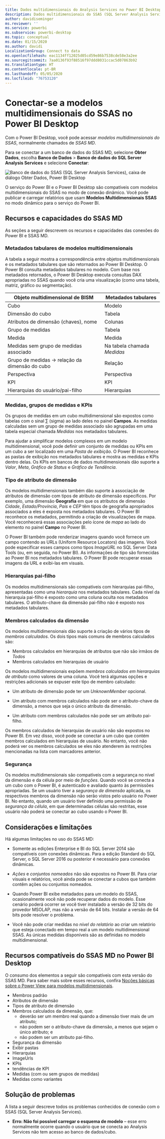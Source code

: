 ```yaml
---
title: Dados multidimensionais do Analysis Services no Power BI Desktop
description: Dados multidimensionais do SSAS (SQL Server Analysis Services) no Power BI Desktop
author: davidiseminger
ms.reviewer: ''
ms.service: powerbi
ms.subservice: powerbi-desktop
ms.topic: conceptual
ms.date: 01/15/2020
ms.author: davidi
LocalizationGroup: Connect to data
ms.openlocfilehash: eac1134ff12025d05cd59e86b7538cde58e3a2ee
ms.sourcegitcommit: 7aa0136f93f88516f97ddd8031ccac5d07863b92
ms.translationtype: HT
ms.contentlocale: pt-BR
ms.lasthandoff: 05/05/2020
ms.locfileid: "76753120"
---
```

# <a name="connect-to-ssas-multidimensional-models-in-power-bi-desktop"></a>Conectar-se a modelos multidimensionais do SSAS no Power BI Desktop

Com o Power BI Desktop, você pode acessar *modelos multidimensionais do SSAS*, normalmente chamados de *SSAS MD*.

Para se conectar a um banco de dados do SSAS MD, selecione **Obter Dados**, escolha **Banco de Dados** > **Banco de dados do SQL Server Analysis Services** e selecione **Conectar**:

![Banco de dados do SSAS (SQL Server Analysis Services), caixa de diálogo Obter Dados, Power BI Desktop](media/desktop-ssas-multidimensional/ssas-multidimensional-2.png)

O serviço do Power BI e o Power BI Desktop são compatíveis com modelos multidimensionais do SSAS no modo de conexão dinâmico. Você pode publicar e carregar relatórios que usam **Modelos Multidimensionais SSAS** no modo dinâmico para o serviço do Power BI.

## <a name="capabilities-and-features-of-ssas-md"></a>Recursos e capacidades do SSAS MD

As seções a seguir descrevem os recursos e capacidades das conexões do Power BI e SSAS MD.

### <a name="tabular-metadata-of-multidimensional-models"></a>Metadados tabulares de modelos multidimensionais

A tabela a seguir mostra a correspondência entre objetos multidimensionais e os metadados tabulares que são retornados ao Power BI Desktop. O Power BI consulta metadados tabulares no modelo. Com base nos metadados retornados, o Power BI Desktop executa consultas DAX apropriadas no SSAS quando você cria uma visualização (como uma tabela, matriz, gráfico ou segmentação).

| Objeto multidimensional de BISM | Metadados tabulares |
| --- | --- |
| Cubo |Modelo |
| Dimensão do cubo |Tabela |
| Atributos de dimensão (chaves), nome |Colunas |
| Grupo de medidas |Tabela |
| Medida |Medida |
| Medidas sem grupo de medidas associado |Na tabela chamada *Medidas* |
| Grupo de medidas -> relação da dimensão do cubo |Relação |
| Perspectiva |Perspectiva |
| KPI |KPI |
| Hierarquias do usuário/pai-filho |Hierarquias |

### <a name="measures-measure-groups-and-kpis"></a>Medidas, grupos de medidas e KPIs

Os grupos de medidas em um cubo multidimensional são expostos como tabelas com o sinal ∑ (sigma) ao lado deles no painel **Campos**. As medidas calculadas sem um grupo de medidas associado são agrupadas em uma tabela especial chamada *Medidas* nos metadados tabulares.

Para ajudar a simplificar modelos complexos em um modelo multidimensional, você pode definir um conjunto de medidas ou KPIs em um cubo a ser localizado em uma *Pasta de exibição*. O Power BI reconhece as pastas de exibição nos metadados tabulares e mostra as medidas e KPIs dentro delas. Os KPIs em bancos de dados multidimensionais dão suporte a *Valor*, *Meta*, *Gráfico de Status* e *Gráfico de Tendência*.

### <a name="dimension-attribute-type"></a>Tipo de atributo de dimensão

Os modelos multidimensionais também dão suporte à associação de atributos de dimensão com tipos de atributo de dimensão específicos. Por exemplo, uma dimensão **Geografia** em que os atributos de dimensão *Cidade*, *Estado/Província*, *País* e *CEP* têm tipos de geografia apropriados associados a eles é exposta nos metadados tabulares. O Power BI reconhece os metadados, permitindo a criação de visualizações de mapa. Você reconhecerá essas associações pelo ícone de *mapa* ao lado do elemento no painel **Campo** no Power BI.

O Power BI também pode renderizar imagens quando você fornece um campo contendo as URLs (Uniform Resource Locators) das imagens. Você pode especificar esses campos como tipos *ImageURL* no SQL Server Data Tools (ou, em seguida, no Power BI). As informações de tipo são fornecidas ao Power BI nos metadados tabulares. O Power BI pode recuperar essas imagens da URL e exibi-las em visuais.

### <a name="parent-child-hierarchies"></a>Hierarquias pai-filho

Os modelos multidimensionais são compatíveis com hierarquias pai-filho, apresentadas como uma *hierarquia* nos metadados tabulares. Cada nível da hierarquia pai-filho é exposto como uma coluna oculta nos metadados tabulares. O atributo-chave da dimensão pai-filho não é exposto nos metadados tabulares.

### <a name="dimension-calculated-members"></a>Membros calculados da dimensão

Os modelos multidimensionais dão suporte à criação de vários tipos de *membros calculados*. Os dois tipos mais comuns de membros calculados são:

* Membros calculados em hierarquias de atributos que não são irmãos de *Todos*
* Membros calculados em hierarquias de usuário

Os modelos multidimensionais expõem *membros calculados em hierarquias de atributo* como valores de uma coluna. Você terá algumas opções e restrições adicionais se expuser este tipo de membro calculado:

* Um atributo de dimensão pode ter um *UnknownMember* opcional.

* Um atributo com membros calculados não pode ser o atributo-chave da dimensão, a menos que seja o único atributo da dimensão.

* Um atributo com membros calculados não pode ser um atributo pai-filho.

Os membros calculados de hierarquias de usuário não são expostos no Power BI. Em vez disso, você pode se conectar a um cubo que contém membros calculados em hierarquias de usuário. No entanto, você não poderá ver os membros calculados se eles não atenderem às restrições mencionadas na lista com marcadores anterior.

### <a name="security"></a>Segurança

Os modelos multidimensionais são compatíveis com a segurança no nível da dimensão e da célula por meio de *funções*. Quando você se conecta a um cubo com o Power BI, é autenticado e avaliado quanto às permissões apropriadas. Se um usuário tiver a *segurança de dimensão* aplicada, os respectivos membros da dimensão não serão vistos pelo usuário no Power BI. No entanto, quando um usuário tiver definido uma permissão de *segurança da célula*, em que determinadas células são restritas, esse usuário não poderá se conectar ao cubo usando o Power BI.

## <a name="considerations-and-limitations"></a>Considerações e limitações

Há algumas limitações no uso do SSAS MD:

* Somente as edições Enterprise e BI do SQL Server 2014 são compatíveis com conexões dinâmicas. Para a edição Standard do SQL Server, o SQL Server 2016 ou posterior é necessário para conexões dinâmicas.

* *Ações* e *conjuntos nomeados* não são expostos no Power BI. Para criar visuais e relatórios, você ainda pode se conectar a cubos que também contêm ações ou conjuntos nomeados.

* Quando Power BI exibe metadados para um modelo do SSAS, ocasionalmente você não pode recuperar dados do modelo. Esse cenário poderá ocorrer se você tiver instalado a versão de 32 bits do provedor MSOLAP, mas não a versão de 64 bits. Instalar a versão de 64 bits pode resolver o problema.

* Você não pode criar medidas no *nível do relatório* ao criar um relatório que esteja conectado em tempo real a um modelo multidimensional SSAS. As únicas medidas disponíveis são as definidas no modelo multidimensional.

## <a name="supported-features-of-ssas-md-in-power-bi-desktop"></a>Recursos compatíveis do SSAS MD no Power BI Desktop

O consumo dos elementos a seguir são compatíveis com esta versão do SSAS MD. Para saber mais sobre esses recursos, confira [Noções básicas sobre o Power View para modelos multidimensionais](/sql/analysis-services/multidimensional-models/understanding-power-view-for-multidimensional-models?view=sql-server-2014).

* Membros padrão
* Atributos de dimensão
* Tipos de atributo de dimensão
* Membros calculados da dimensão, que:
  * deverão ser um membro real quando a dimensão tiver mais de um atributo;
  * não podem ser o atributo-chave da dimensão, a menos que sejam o único atributo; e
  * não podem ser um atributo pai-filho.
* Segurança da dimensão
* Exibir pastas
* Hierarquias
* ImageUrls
* KPIs
* tendências de KPI
* Medidas (com ou sem grupos de medidas)
* Medidas como variantes

## <a name="troubleshooting"></a>Solução de problemas

A lista a seguir descreve todos os problemas conhecidos de conexão com o SSAS (SQL Server Analysis Services).

* **Erro: Não foi possível carregar o esquema de modelo** – esse erro normalmente ocorre quando o usuário que se conecta ao Analysis Services não tem acesso ao banco de dados/cubo.
